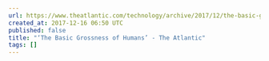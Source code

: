 ```yaml
---
url: https://www.theatlantic.com/technology/archive/2017/12/the-basic-grossness-of-humans/548330/
created_at: 2017-12-16 06:50 UTC
published: false
title: "‘The Basic Grossness of Humans’ - The Atlantic"
tags: []
---
```



